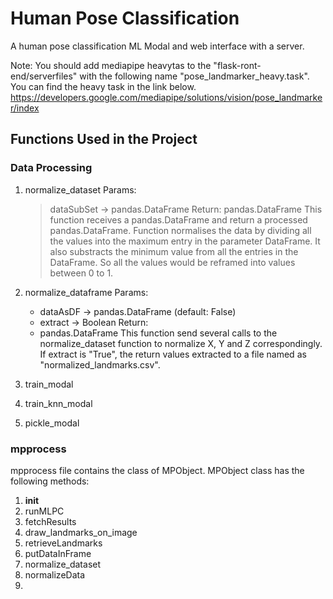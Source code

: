 # Human Pose Classification
A human pose classification ML Modal and web interface with a server.

Note:
You should add mediapipe heavytas to the "flask-ront-end/serverfiles" with the following name "pose_landmarker_heavy.task".
You can find the heavy task in the link below.
https://developers.google.com/mediapipe/solutions/vision/pose_landmarker/index

## Functions Used in the Project
### Data Processing
1. normalize_dataset
   Params:
   > dataSubSet -> pandas.DataFrame
   Return:
   > pandas.DataFrame
   This function receives a pandas.DataFrame and return a processed pandas.DataFrame. Function normalises the data by dividing all the values into the maximum entry in the parameter DataFrame. It also substracts the minimum value from all the entries in the DataFrame. So all the values would be reframed into values between 0 to 1.
3. normalize_dataframe
   Params:
   - dataAsDF -> pandas.DataFrame (default: False)
   - extract -> Boolean
   Return:
   - pandas.DataFrame
   This function send several calls to the normalize_dataset function to normalize X, Y and Z correspondingly. If extract is "True", the return values extracted to a file named as "normalized_landmarks.csv".
   
5. train_modal
6. train_knn_modal
7. pickle_modal

### mpprocess
mpprocess file contains the class of MPObject. MPObject class has the following methods:
1. __init__
2. runMLPC
3. fetchResults
4. draw_landmarks_on_image
5. retrieveLandmarks
6. putDataInFrame
7. normalize_dataset
8. normalizeData
9. 
